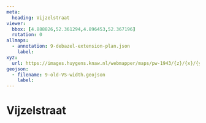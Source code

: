 ```yaml
---
meta:
  heading: Vijzelstraat
viewer:
  bbox: [4.888826,52.361294,4.896453,52.367196]
  rotation: 0
allmaps:
  - annotation: 9-debazel-extension-plan.json 
    label:  
xyz: 
  url: https://images.huygens.knaw.nl/webmapper/maps/pw-1943/{z}/{x}/{y}.png
geojson: 
  - filename: 9-old-VS-width.geojson
    label: 
---
```

# Vijzelstraat

